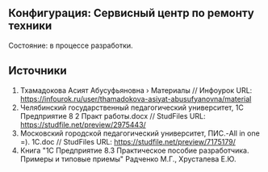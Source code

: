 ## Конфигурация: Сервисный центр по ремонту техники
Состояние: в процессе разработки.

## Источники 

1. Тхамадокова Асият Абусуфьяновна › Материалы // Инфоурок URL: https://infourok.ru/user/thamadokova-asiyat-abusufyanovna/material
2. Челябинский государственный педагогический университет, 1С Предприятие 8 2 Практ работы.docx // StudFiles URL: https://studfile.net/preview/2975443/
3. Московский городской педагогический университет, ПИС.-All in one =). 1С.doc // StudFiles URL: https://studfile.net/preview/7175179/
4. Книга "1С Предприятие 8.3 Практическое пособие разработчика. Примеры и типовые приемы" Радченко М.Г., Хрусталева Е.Ю.


















